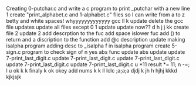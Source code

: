 Creating 0-putchar.c and write a c program to print _putchar with a new line
1
create "print_alphabet.c and 1-alphabet.c" files so I can write from a to z
betty and white spaces! whyyyyyyyyyyyyy
gcc
ll
k
update
delete the gcc file
updates
update all files except 0
1
update
update
now??
d
h
j
j
kk
create file 2
update 2
add descrption to the fuc
add space
islower fuc
add () to return and a discription to the function
add @c description
update
making isalpha program
adding desc to _isalpha f in isalpha program
create 5-sign.c program to check sign of n
yes
abs func
update abs
update
update
7-print_last_digit.c
update  7-print_last_digit.c
update  7-print_last_digit.c
update  7-print_last_digit.c
update  7-print_last_digit.c
u
*11
result *= 11;
n -=;
l
u
ok
k
k
finaly
k
ok
okey
add nums
k
k
ll
lclc
;a;a;a
djdj
k
jh
h
hjhj
kkkd
kjkjsjk
